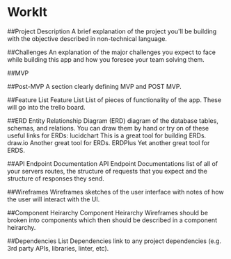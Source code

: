 # WorkIt

##Project Description
A brief explanation of the project you'll be building with the objective described in non-technical language.

##Challenges
An explanation of the major challenges you expect to face while building this app and how you foresee your team solving them.

##MVP

##Post-MVP
A section clearly defining MVP and POST MVP.

##Feature List
Feature List List of pieces of functionality of the app. These will go into the trello board.

##ERD
Entity Relationship Diagram (ERD) diagram of the database tables, schemas, and relations. You can draw them by hand or try on of these useful links for ERDs:
lucidchart This is a great tool for building ERDs.
draw.io Another great tool for ERDs.
ERDPlus Yet another great tool for ERDS.

##API Endpoint Documentation
API Endpoint Documentations list of all of your servers routes, the structure of requests that you expect and the structure of responses they send.

##Wireframes
Wireframes sketches of the user interface with notes of how the user will interact with the UI.

##Component Heirarchy
Component Heirarchy Wireframes should be broken into components which then should be described in a component heirarchy.

##Dependencies
List Dependencies link to any project dependencies (e.g. 3rd party APIs, libraries, linter, etc).
